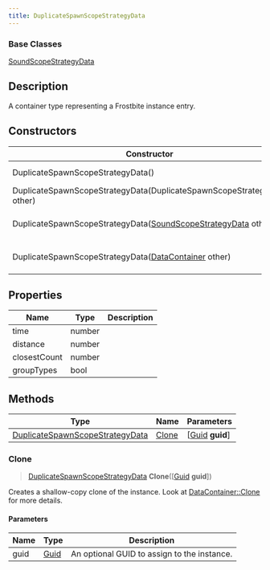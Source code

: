 ```yaml
---
title: DuplicateSpawnScopeStrategyData
---
```

### Base Classes

[SoundScopeStrategyData](/vext/ref/fb/soundscopestrategydata/)

## Description

A container type representing a Frostbite instance entry.

## Constructors

| Constructor                                                                                | Description                                                                                                                                           |
| ------------------------------------------------------------------------------------------ | ----------------------------------------------------------------------------------------------------------------------------------------------------- |
| DuplicateSpawnScopeStrategyData()                                                          | Create a new instance of this container type.                                                                                                         |
| DuplicateSpawnScopeStrategyData(DuplicateSpawnScopeStrategyData other)                     | Create a reference copy of an instance of the same type.                                                                                              |
| DuplicateSpawnScopeStrategyData([SoundScopeStrategyData](/vext/ref/fb/soundscopestrategydata/) other)    | Upcast an instance of type [SoundScopeStrategyData](/vext/ref/fb/soundscopestrategydata/) to [DuplicateSpawnScopeStrategyData](/vext/ref/fb/duplicatespawnscopestrategydata/).    |
| DuplicateSpawnScopeStrategyData([DataContainer](/vext/ref/shared/class/datacontainer) other) | Upcast an instance of type [DataContainer](/vext/ref/shared/class/datacontainer) to [DuplicateSpawnScopeStrategyData](/vext/ref/fb/duplicatespawnscopestrategydata/). |

## Properties

| Name         | Type   | Description |
| ------------ | ------ | ----------- |
| time         | number |             |
| distance     | number |             |
| closestCount | number |             |
| groupTypes   | bool   |             |

## Methods

| Type                                                               | Name            | Parameters                                     |
| ------------------------------------------------------------------ | --------------- | ---------------------------------------------- |
| [DuplicateSpawnScopeStrategyData](/vext/ref/fb/duplicatespawnscopestrategydata/) | [Clone](#clone) | \[[Guid](/vext/ref/shared/class/guid) **guid**\] |

### Clone

> [DuplicateSpawnScopeStrategyData](/vext/ref/fb/duplicatespawnscopestrategydata/) **Clone**(\[[Guid](/vext/ref/shared/class/guid) **guid**\])

Creates a shallow-copy clone of the instance. Look at [DataContainer::Clone](/vext/ref/shared/class/datacontainer#clone) for more details.

#### Parameters

| Name | Type         | Description                                 |
| ---- | ------------ | ------------------------------------------- |
| guid | [Guid](/vext/ref/shared/class/guid/) | An optional GUID to assign to the instance. |
